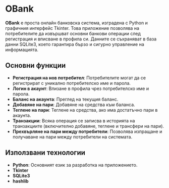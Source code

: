 # OBank

**OBank** е проста онлайн банковска система, изградена с Python и графичния интерфейс Tkinter. Това приложение позволява на потребителите да извършват основни банкови операции след регистрация и вписване в профила си. Данните се съхраняват в база данни SQLite3, което гарантира бързо и сигурно управление на информацията.

## Основни функции

- **Регистрация на нов потребител**: Потребителите могат да се регистрират с уникално потребителско име и парола.
- **Логин в акаунт**: Влизане в профила чрез потребителско име и парола.
- **Баланс на акаунта**: Преглед на текущия баланс.
- **Добавяне на пари**: Добавяне на средства към баланса.
- **Теглене на пари**: Теглене на средства, ако има достатъчно пари в акаунта.
- **Транзакции**: Всяка операция се записва в историята на транзакциите (включително добавяне, теглене и трансфери на пари).
- **Прехвърляне на пари между потребители**: Позволява изпращане и получаване на пари между потребители на системата.

## Използвани технологии

- **Python**: Основният език за разработка на приложението.
- **Tkinter**
- **SQLite3**
- **hashlib**

